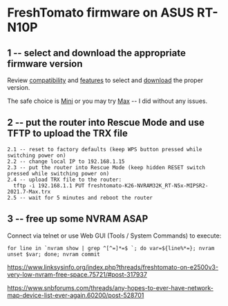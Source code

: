 # FreshTomato firmware on ASUS RT-N10P

## 1 -- select and download the appropriate firmware version

Review [compatibility](https://wiki.freshtomato.org/doku.php/hardware_compatibility) and [features](https://wiki.freshtomato.org/doku.php/feature_matrix) to select and [download](https://freshtomato.org/downloads/freshtomato-mips/2021/2021.7/K26RT-N/Asus%20RT-Nxx%20%26%20CO/) the proper version.

The safe choice is [Mini](https://freshtomato.org/downloads/freshtomato-mips/2021/2021.7/K26RT-N/Asus%20RT-Nxx%20%26%20CO/freshtomato-K26-NVRAM32K_RT-N5x-MIPSR2-2021.7-Mini.zip) or you may try [Max](https://freshtomato.org/downloads/freshtomato-mips/2021/2021.7/K26RT-N/Asus%20RT-Nxx%20%26%20CO/freshtomato-K26-NVRAM32K_RT-N5x-MIPSR2-2021.7-Max.zip) -- I did without any issues.

## 2 -- put the router into Rescue Mode and use TFTP to upload the TRX file

```
2.1 -- reset to factory defaults (keep WPS button pressed while switching power on)
2.2 -- change local IP to 192.168.1.15
2.3 -- put the router into Rescue Mode (keep hidden RESET switch pressed while switching power on)
2.4 -- upload TRX file to the router:
  tftp -i 192.168.1.1 PUT freshtomato-K26-NVRAM32K_RT-N5x-MIPSR2-2021.7-Max.trx
2.5 -- wait for 5 minutes and reboot the router
```

## 3 -- free up some NVRAM ASAP

Connect via telnet or use Web GUI (Tools / System Commands) to execute:
```
for line in `nvram show | grep ^[^=]*=$ `; do var=${line%*=}; nvram unset $var; done; nvram commit
```
https://www.linksysinfo.org/index.php?threads/freshtomato-on-e2500v3-very-low-nvram-free-space.75721/#post-317937

https://www.snbforums.com/threads/any-hopes-to-ever-have-network-map-device-list-ever-again.60200/post-528701
